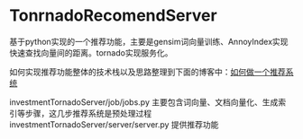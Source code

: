 # TonrnadoRecomendServer
基于python实现的一个推荐功能，主要是gensim词向量训练、AnnoyIndex实现快速查找向量间的距离。tornado实现服务化。

如何实现推荐功能整体的技术栈以及思路整理到下面的博客中：[如何做一个推荐系统](https://www.callmejiagu.com/2018/07/21/%E5%A6%82%E4%BD%95%E5%81%9A%E4%B8%80%E4%B8%AA%E6%8E%A8%E8%8D%90%E7%B3%BB%E7%BB%9F/)

investmentTornadoServer/job/jobs.py 主要包含词向量、文档向量化、生成索引等步骤，这几步推荐系统是预处理过程
investmentTornadoServer/server/server.py 提供推荐功能
